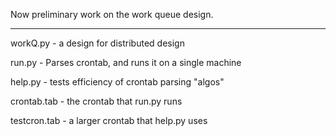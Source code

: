 Now preliminary work on the work queue design.
________________________________________________________________________

workQ.py - a design for distributed design

run.py - Parses crontab, and runs it on a single machine

help.py - tests efficiency of crontab parsing "algos"

crontab.tab - the crontab that run.py runs

testcron.tab - a larger crontab that help.py uses

